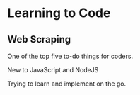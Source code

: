 # Learning to Code
## Web Scraping

One of the top five to-do things for coders. 

New to JavaScript and NodeJS

Trying to learn and implement on the go.
